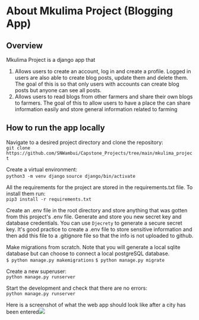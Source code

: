 # About Mkulima Project (Blogging App)

## Overview
Mkulima Project is a django app that 
1. Allows users to create an account, log in and create a profile. Logged in users are also able to create blog posts, update them and delete them. The goal of this is so that only users with accounts can create blog posts but anyone can see all posts. 
2. Allows users to read blogs from other farmers and share their own blogs to farmers. The goal of this to allow users to have a place the can share information easily and store general information related to farming

## How to run the app locally
Navigate to a desired project directory and clone the repository:<br>
`git clone https://github.com/SNWambui/Capstone_Projects/tree/main/mkulima_project`

Create a virtual environment:<br>
`python3 -m venv django`
`source django/bin/activate`

All the requirements for the project are stored in the requirements.txt file. To install them run:<br>
`pip3 install -r requirements.txt`

Create an .env file in the root directory and store anything that was gotten from this project's .env file. Generate and store you new secret key and database credentials. You can use `Djecrety` to generate a secure secret key. It's good practice to create a .env file to store sensitive information and then add this file to a .gitignore file so that the info is not uploaded to github.

Make migrations from scratch. Note that you will generate a local sqlite database but can choose to connect a local postgreSQL database.<br>
`$ python manage.py makemigrations`
`$ python manage.py migrate`

Create a new superuser:<br>
`python manage.py runserver`

Start the development and check that there are no errors:<br>
`python manage.py runserver`

Here is a screenshot of what the web app should look like after a city has been entered![](Get_weather_image.jpeg)
